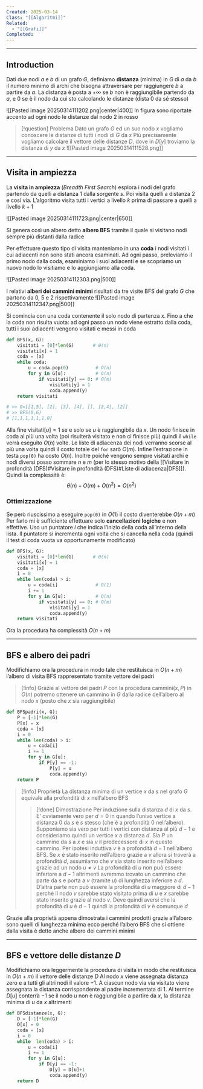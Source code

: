 ```yaml
---
Created: 2025-03-14
Class: "[[Algoritmi]]"
Related:
  - "[[Grafi]]"
Completed:
---
```

---
## Introduction
Dati due nodi $a$ e $b$ di un grafo $G$, definiamo **distanza** (minima) in $G$ di $a$ da $b$ il numero minimo di archi che bisogna attraversare per raggiungere $b$ a partire da $a$. La distanza è posta a $+\infty$ se $b$ non è raggiungibile partendo da $a$, e $0$ se è il nodo da cui sto calcolando le distanze (dista $0$ da sé stesso)

![[Pasted image 20250314111202.png|center|400]]
In figura sono riportate accento ad ogni nodo le distanze dal nodo $2$ in rosso

>[!question] Problema
>Dato un grafo $G$ ed un suo nodo $x$ vogliamo conoscere le distanze di tutti i nodi di $G$ da  $x$
>Più precisamente vogliamo calcolare il vettore delle distanze $D$, dove in $D[y]$ troviamo la distanza di $y$ da $x$
>![[Pasted image 20250314111528.png]]

---
## Visita in ampiezza
La **visita in ampiezza** (*Breadth First Search*) esplora i nodi del grafo partendo da quelli a distanza $1$ dalla sorgente $s$. Poi visita quelli a distanza $2$ e così via. L’algoritmo visita tutti i vertici a livello $k$ prima di passare a quelli a livello $k+1$

![[Pasted image 20250314111723.png|center|650]]

Si genera così un albero detto **albero BFS** tramite il quale si visitano nodi sempre più distanti dalla radice

Per effettuare questo tipo di visita manteniamo in una **coda** i nodi visitati i cui adiacenti non sono stati ancora esaminati. Ad ogni passo, preleviamo il primo nodo dalla coda, esaminiamo i suoi adiacenti e se scopriamo un nuovo nodo lo visitiamo e lo aggiungiamo alla coda.

![[Pasted image 20250314112303.png|500]]

I relativi **alberi dei cammini minimi** risultati da tre visite BFS del grafo $G$ che partono da $0$, $5$ e $2$ rispettivamente
![[Pasted image 20250314112347.png|500]]

Si comincia con una coda contenente il solo nodo di partenza x. Fino a che la coda non risulta vuota: ad ogni passo un nodo viene estratto dalla coda, tutti i suoi adiacenti vengono visitati e messi in coda
```python
def BFS(x, G):
	visitati = [0]*len(G)       # θ(n)
	visitati[x] = 1
	coda = [x]
	while coda:
		u = coda.pop(0)          # O(n)
		for y in G[u]:           # O(n)
			if visitati[y] == 0: # O(m)
				visitati[y] = 1
				coda.append(y)
	return visitati

# >> G=[[1,5], [2], [3], [4], [], [2,4], [2]]
# >> BFS(0,G)
# [1,1,1,1,1,1,0]
```
Alla fine $\text{visitati}[u]=1$ se e solo se $u$ è raggiungibile da $x$.
Un nodo finisce in coda al più una volta (poi risulterà visitato e non ci finisce più) quindi il `while` verrà eseguito $O(n)$ volte. Le liste di adiacenza dei nodi verranno scorse al più una volta quindi il costo totale del `for` sarò $O(m)$. Infine l’estrazione in testa `pop(0)` ha costo $O(n)$.
Inoltre poiché vengono sempre visitati archi e nodi diversi posso sommare $n$ e $m$ (per lo stesso motivo della [[Visitare in profondità (DFS)#Visitare in profondità (DFS)#Liste di adiacenza|DFS]]). Quindi la complessità è:
$$
\theta (n)+O(m)+O(n^2)=O(n^2)
$$

### Ottimizzazione
Se però riuscissimo a eseguire `pop(0)` in $O(1)$ il costo diventerebbe $O(n+m)$
Per farlo mi è sufficiente effettuare solo **cancellazioni logiche** e non effettive. Uso un puntatore $i$ che indica l’inizio della coda all’interno della lista. Il puntatore si incrementa ogni volta che si cancella nella coda (quindi il test di coda vuota va opportunamente modificato)
```python
def BFS(x, G):
	visitati = [0]*len(G)       # θ(n)
	visitati[x] = 1
	coda = [x]
	i = 0
	while len(coda) > i:
		u = coda[i]              # O(1)
		i += 1
		for y in G[u]:           # O(n)
			if visitati[y] == 0: # O(m)
				visitati[y] = 1
				coda.append(y)
	return visitati
```
Ora la procedura ha complessità $O(n+m)$

---
## BFS e albero dei padri
Modifichiamo ora la procedura in modo tale che restituisca in $O(n+m)$ l’albero di visita BFS rappresentato tramite vettore dei padri

>[!info]
>Grazie al vettore dei padri $P$ con la procedura $\text{cammini}(x,P)$ in $O(n)$ potremo ottenere un cammino in $G$ dalla radice dell’albero al nodo $x$ (posto che $x$ sia raggiungibile)

```python
def BFSpadri(x, G):
	P = [-1]*len(G)
	P[x] = x
	coda = [x]
	i = 0
	while len(coda) > i:
		u = coda[i]
		i += 1
		for y in G[u]:
			if P[y] == -1:
				P[y] = u
				coda.append(y)
	return P
```

>[!info] Proprietà
>La distanza minima di un vertice $x$ da $s$ nel grafo $G$ equivale alla profondità di $x$ nell’albero BFS
>>[!done] Dimostrazione
>>Per induzione sulla distanza $d$ di $x$ da $s$. E’ ovviamente vero per $d=0$ in quando l’univo vertice a distanza $0$ da $s$ è $s$ stesso (che è a profondità $0$ nell’albero).
>>Supponiamo sia vero per tutti i vertici con distanza al più $d-1$ e consideriamo quindi un vertice $x$ a distanza $d$. Sia $P$ un cammino da $s$ a $x$ e sia $v$ il predecessore di $x$ in questo cammino. Per ipotesi induttiva $v$ è a profondità $d-1$ nell’albero BFS.
>>Se $x$ è stato inserito nell’albero grazie a $v$ allora si troverà a profondità $d$, assumiamo che $v$ sia stato inserito nell’albero grazie ad un nodo $u\neq v$
>>La profondità di $u$ non può essere inferiore a $d-1$ altrimenti avremmo trovato un cammino che parte da $s$ e porta a $v$ (tramite $u$) di lunghezza inferiore a $d$. D’altra parte non può essere la profondità di $u$ maggiore di $d-1$ perché il nodo $v$ sarebbe stato visitato prima di $u$ e $x$ sarebbe stato inserito grazie al nodo $v$. Deve quindi aversi che la profondità di $u$ è $d-1$ quindi la profondità di $v$ è comunque $d$

Grazie alla proprietà appena dimostrata i cammini prodotti grazie all’albero sono quelli di lunghezza minima ecco perché l’albero BFS che si ottiene dalla visita è detto anche albero dei cammini minimi

---
## BFS e vettore delle distanze $D$
Modifichiamo ora leggermente la procedura di visita in modo che restituisca in $O(n+m)$ il vettore delle distanze $D$
Al nodo $x$ viene assegnata distanza zero e a tutti gli altri nodi il valore $-1$. A ciascun nodo via via visitato viene assegnata la distanza corrispondente al padre incrementata di $1$. 
Al termine $D[u]$ conterrà $-1$ se il nodo $u$ non è raggiungibile a partire da $x$, la distanza minima di $u$ da $x$ altrimenti

```python
def BFSdistanze(x, G):
	D = [-1]*len(G)
	D[x] = 0
	coda = [x]
	i = 0
	while  len(coda) > i:
		u = coda[i]
		i += 1
		for y in G[u]:
			if D[y] == -1:
				D[y] = D[u]+1
				coda.append(y)
	return D
```

